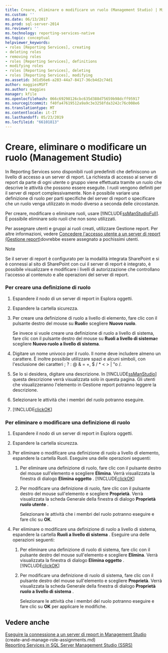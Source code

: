 ```yaml
---
title: Creare, eliminare o modificare un ruolo (Management Studio) | Microsoft Docs
ms.custom: ''
ms.date: 06/13/2017
ms.prod: sql-server-2014
ms.reviewer: ''
ms.technology: reporting-services-native
ms.topic: conceptual
helpviewer_keywords:
- roles [Reporting Services], creating
- deleting roles
- removing roles
- roles [Reporting Services], definitions
- modifying roles
- roles [Reporting Services], deleting
- roles [Reporting Services], modifying
ms.assetid: 3d1d56e6-a283-44a7-8417-36cb4d2c74d1
author: maggiesMSFT
ms.author: maggies
manager: kfile
ms.openlocfilehash: 066c69298126cbc635d388d75659b98dcff95917
ms.sourcegitcommit: f40fa47619512a9a9c3e3258fda3242c76c008e6
ms.translationtype: MT
ms.contentlocale: it-IT
ms.lasthandoff: 05/23/2019
ms.locfileid: "66101813"
---
```

# <a name="create-delete-or-modify-a-role-management-studio"></a>Creare, eliminare o modificare un ruolo (Management Studio)
  In Reporting Services sono disponibili ruoli predefiniti che definiscono un livello di accesso a un server di report. La richiesta di accesso al server di report da parte di ogni utente o gruppo viene effettuata tramite un ruolo che descrive le attività che possono essere eseguite. I ruoli vengono definiti per il server di report complessivamente. Non è possibile variare una definizione di ruolo per parti specifiche del server di report o specificare che un ruolo venga utilizzato in modo diverso a seconda delle circostanze.  
  
 Per creare, modificare o eliminare ruoli, usare [!INCLUDE[ssManStudioFull](../../includes/ssmanstudiofull-md.md)]. È possibile eliminare solo ruoli che non sono utilizzati.  
  
 Per assegnare utenti e gruppi ai ruoli creati, utilizzare Gestione report. Per altre informazioni, vedere [Concedere l'accesso utente a un server di report &#40;Gestione report&#41;](grant-user-access-to-a-report-server.md)dovrebbe essere assegnato a pochissimi utenti.  
  
> [!NOTE]  
>  Se il server di report è configurato per la modalità integrata SharePoint e si è connessi al sito di SharePoint con cui il server di report è integrato, è possibile visualizzare e modificare i livelli di autorizzazione che controllano l'accesso al contenuto e alle operazioni del server di report.  
  
### <a name="to-create-a-role-definition"></a>Per creare una definizione di ruolo  
  
1.  Espandere il nodo di un server di report in Esplora oggetti.  
  
2.  Espandere la cartella sicurezza.  
  
3.  Per creare una definizione di ruolo a livello di elemento, fare clic con il pulsante destro del mouse su **Ruoli**e scegliere **Nuovo ruolo**.  
  
     Se invece si vuole creare una definizione di ruolo a livello di sistema, fare clic con il pulsante destro del mouse su **Ruoli a livello di sistema**e scegliere **Nuovo ruolo a livello di sistema**.  
  
4.  Digitare un nome univoco per il ruolo. Il nome deve includere almeno un carattere. È inoltre possibile utilizzare spazi e alcuni simboli, con l'esclusione dei caratteri ; ? : \@ & = +, $ / * \< > | "o /.  
  
5.  Se lo si desidera, digitare una descrizione. In [!INCLUDE[ssManStudio](../../includes/ssmanstudio-md.md)] questa descrizione verrà visualizzata solo in questa pagina. Gli utenti che visualizzeranno l'elemento in Gestione report potranno leggere la descrizione.  
  
6.  Selezionare le attività che i membri del ruolo potranno eseguire.  
  
7.  [!INCLUDE[clickOK](../../includes/clickok-md.md)]  
  
### <a name="to-delete-or-modify-a-role-definition"></a>Per eliminare o modificare una definizione di ruolo  
  
1.  Espandere il nodo di un server di report in Esplora oggetti.  
  
2.  Espandere la cartella sicurezza.  
  
3.  Per eliminare o modificare una definizione di ruolo a livello di elemento, espandere la cartella Ruoli. Eseguire una delle operazioni seguenti:  
  
    1.  Per eliminare una definizione di ruolo, fare clic con il pulsante destro del mouse sull'elemento e scegliere **Elimina**. Verrà visualizzata la finestra di dialogo **Elimina oggetto** . [!INCLUDE[clickOK](../../includes/clickok-md.md)]  
  
    2.  Per modificare una definizione di ruolo, fare clic con il pulsante destro del mouse sull'elemento e scegliere **Proprietà**. Verrà visualizzata la scheda Generale della finestra di dialogo **Proprietà ruolo utente** .  
  
         Selezionare le attività che i membri del ruolo potranno eseguire e fare clic su **OK**.  
  
4.  Per eliminare o modificare una definizione di ruolo a livello di sistema, espandere la cartella **Ruoli a livello di sistema** . Eseguire una delle operazioni seguenti:  
  
    1.  Per eliminare una definizione di ruolo di sistema, fare clic con il pulsante destro del mouse sull'elemento e scegliere **Elimina**. Verrà visualizzata la finestra di dialogo **Elimina oggetto** . [!INCLUDE[clickOK](../../includes/clickok-md.md)]  
  
    2.  Per modificare una definizione di ruolo di sistema, fare clic con il pulsante destro del mouse sull'elemento e scegliere **Proprietà**. Verrà visualizzata la scheda Generale della finestra di dialogo **Proprietà ruolo a livello di sistema** .  
  
         Selezionare le attività che i membri del ruolo potranno eseguire e fare clic su **OK** per applicare le modifiche.  
  
## <a name="see-also"></a>Vedere anche  
 [Eseguire la connessione a un server di report in Management Studio](../tools/connect-to-a-report-server-in-management-studio.md)   
 (create-and-manage-role-assignments.md)   
 [Reporting Services in SQL Server Management Studio &#40;SSRS&#41;](../tools/reporting-services-in-sql-server-management-studio-ssrs.md)  
  
  
